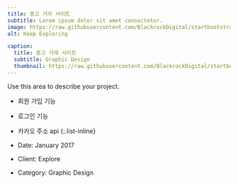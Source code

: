 ```yaml
---
title: 중고 거리 사이트
subtitle: Lorem ipsum dolor sit amet consectetur.
image: https://raw.githubusercontent.com/BlackrockDigital/startbootstrap-agency/master/src/assets/img/portfolio/02-full.jpg
alt: Keep Exploring

caption:
  title: 중고 거래 사이트 
  subtitle: Graphic Design
  thumbnail: https://raw.githubusercontent.com/BlackrockDigital/startbootstrap-agency/master/src/assets/img/portfolio/02-thumbnail.jpg
---
```


Use this area to describe your project.
-  회원 가입 기능 
-  로그인 기능 
-  카카오 주소 api
{:.list-inline}

- Date: January 2017
- Client: Explore
- Category: Graphic Design
